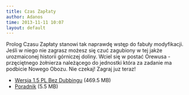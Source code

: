 ```yaml
---
title: Czas Zapłaty
author: Adanos
time: 2013-11-11 10:07
layout: default
---
```


Prolog Czasu Zapłaty stanowi tak naprawdę wstęp do fabuły modyfikacji. Jeśli w niego nie zagrasz możesz się czuć zagubiony w tej jakże urozmaiconej historii górniczej doliny. Wciel się w postać Orewusa - przęciętnego żołnierza należącego do jednostki która za zadanie ma podbicie Nowego Obozu. Nie czekaj! Zagraj juz teraz!

- [Wersja 1.5 PL Bez Dubbingu](/download/Czas_zap%C5%82aty%201.5.rar) (469.5 MB)
- [Poradnik](/download/Poradnik_Czas_Zap%C5%82aty.pdf) (5.5 MB)